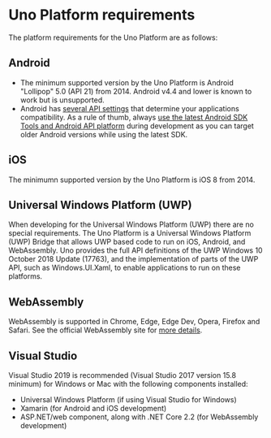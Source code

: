 # Uno Platform requirements

The platform requirements for the Uno Platform are as follows:

## Android

- The minimum supported version by the Uno Platform is Android "Lollipop" 5.0 (API 21) from 2014. Android v4.4 and lower is known to work but is unsupported.
- Android has [several API settings](https://docs.microsoft.com/en-us/xamarin/android/app-fundamentals/android-api-levels) that determine your applications compatibility. As a rule of thumb, always [use the latest Android SDK Tools and Android API platform](https://docs.microsoft.com/en-us/xamarin/android/get-started/installation/android-sdk?tabs=windows) during development as you can target older Android versions while using the latest SDK.

## iOS

The minimumn supported version by the Uno Platform is iOS 8 from 2014.

## Universal Windows Platform (UWP)

When developing for the Universal Windows Platform (UWP) there are no special requirements. The Uno Platform is a Universal Windows Platform (UWP) Bridge that allows UWP based code to run on iOS, Android, and WebAssembly. Uno provides the full API definitions of the UWP Windows 10 October 2018 Update (17763), and the implementation of parts of the UWP API, such as Windows.UI.Xaml, to enable applications to run on these platforms.

## WebAssembly

WebAssembly is supported in Chrome, Edge, Edge Dev, Opera, Firefox and Safari. See the official WebAssembly site for [more details](https://webassembly.org/roadmap/).

## Visual Studio

Visual Studio 2019 is recommended (Visual Studio 2017 version 15.8 minimum) for Windows or Mac with the following components installed:

- Universal Windows Platform (if using Visual Studio for Windows)
- Xamarin (for Android and iOS development)
- ASP.NET/web component, along with .NET Core 2.2 (for WebAssembly development)
